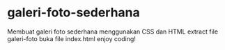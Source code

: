 # galeri-foto-sederhana
Membuat galeri foto sederhana menggunakan CSS dan HTML
extract file galeri-foto
buka file index.html
enjoy coding!
